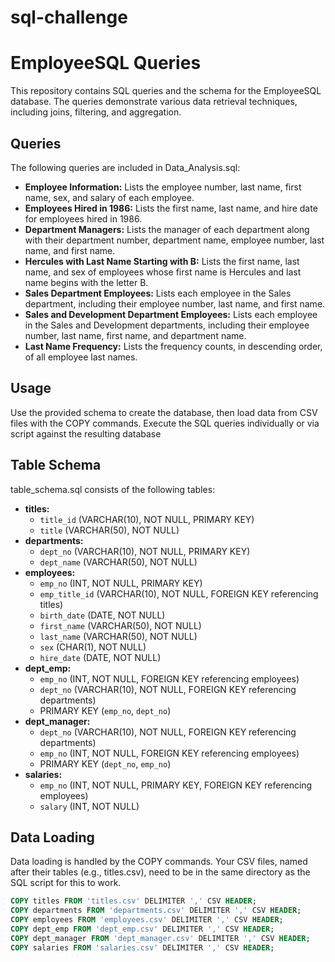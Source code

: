 # sql-challenge
# EmployeeSQL Queries

This repository contains SQL queries and the schema for the EmployeeSQL database. The queries demonstrate various data retrieval techniques, including joins, filtering, and aggregation.

## Queries

The following queries are included in Data_Analysis.sql:

*   **Employee Information:** Lists the employee number, last name, first name, sex, and salary of each employee.
*   **Employees Hired in 1986:** Lists the first name, last name, and hire date for employees hired in 1986.
*   **Department Managers:** Lists the manager of each department along with their department number, department name, employee number, last name, and first name.
*   **Hercules with Last Name Starting with B:** Lists the first name, last name, and sex of employees whose first name is Hercules and last name begins with the letter B.
*   **Sales Department Employees:** Lists each employee in the Sales department, including their employee number, last name, and first name.
*   **Sales and Development Department Employees:** Lists each employee in the Sales and Development departments, including their employee number, last name, first name, and department name.
*   **Last Name Frequency:** Lists the frequency counts, in descending order, of all employee last names.

## Usage

Use the provided schema to create the database, then load data from CSV files with the COPY commands.  Execute the SQL queries individually or via script against the resulting database

## Table Schema

table_schema.sql consists of the following tables:

*   **titles:**
    *   `title_id` (VARCHAR(10), NOT NULL, PRIMARY KEY)
    *   `title` (VARCHAR(50), NOT NULL)
*   **departments:**
    *   `dept_no` (VARCHAR(10), NOT NULL, PRIMARY KEY)
    *   `dept_name` (VARCHAR(50), NOT NULL)
*   **employees:**
    *   `emp_no` (INT, NOT NULL, PRIMARY KEY)
    *   `emp_title_id` (VARCHAR(10), NOT NULL, FOREIGN KEY referencing titles)
    *   `birth_date` (DATE, NOT NULL)
    *   `first_name` (VARCHAR(50), NOT NULL)
    *   `last_name` (VARCHAR(50), NOT NULL)
    *   `sex` (CHAR(1), NOT NULL)
    *   `hire_date` (DATE, NOT NULL)
*   **dept_emp:**
    *   `emp_no` (INT, NOT NULL, FOREIGN KEY referencing employees)
    *   `dept_no` (VARCHAR(10), NOT NULL, FOREIGN KEY referencing departments)
    *   PRIMARY KEY (`emp_no`, `dept_no`)
*   **dept_manager:**
    *   `dept_no` (VARCHAR(10), NOT NULL, FOREIGN KEY referencing departments)
    *   `emp_no` (INT, NOT NULL, FOREIGN KEY referencing employees)
    *   PRIMARY KEY (`dept_no`, `emp_no`)
*   **salaries:**
    *   `emp_no` (INT, NOT NULL, PRIMARY KEY, FOREIGN KEY referencing employees)
    *   `salary` (INT, NOT NULL)

## Data Loading

Data loading is handled by the COPY commands.  Your CSV files, named after their tables (e.g., titles.csv), need to be in the same directory as the SQL script for this to work.

```sql
COPY titles FROM 'titles.csv' DELIMITER ',' CSV HEADER;
COPY departments FROM 'departments.csv' DELIMITER ',' CSV HEADER;
COPY employees FROM 'employees.csv' DELIMITER ',' CSV HEADER;
COPY dept_emp FROM 'dept_emp.csv' DELIMITER ',' CSV HEADER;
COPY dept_manager FROM 'dept_manager.csv' DELIMITER ',' CSV HEADER;
COPY salaries FROM 'salaries.csv' DELIMITER ',' CSV HEADER;